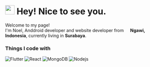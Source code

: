 <h1><img src="https://emojis.slackmojis.com/emojis/images/1531849430/4246/blob-sunglasses.gif?1531849430" width="30"/> Hey! Nice to see you.</h1>


<p>Welcome to my page! </br> I'm Noel, Anddroid developer and website developer from <img src="https://cdn-icons.flaticon.com/png/512/6157/premium/6157721.png?token=exp=1647505961~hmac=d4147840febc3c4bda7cd751cb9a010b" width="13"/> <b>Ngawi, Indonesia</b>, currently living in  <b>Surabaya</b>. </p>
<h3>Things I code with</h3>
<p>
  <img alt="Flutter" src="https://img.shields.io/badge/-Flutter-45b8d8?style=flat-square&logo=react&logoColor=white" />
  <img alt="React" src="https://img.shields.io/badge/-React-45b8d8?style=flat-square&logo=react&logoColor=white" />
  <img alt="MongoDB" src="https://img.shields.io/badge/-MongoDB-13aa52?style=flat-square&logo=mongodb&logoColor=white" />
  <img alt="Nodejs" src="https://img.shields.io/badge/-Nodejs-43853d?style=flat-square&logo=Node.js&logoColor=white" />
</p>

